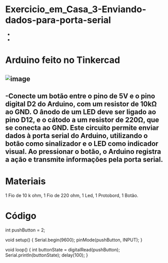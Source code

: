 # Exercicio_em_Casa_3-Enviando-dados-para-porta-serial
-
-
# Arduino feito no Tinkercad
![image](https://github.com/user-attachments/assets/47eae7e9-22ea-42b0-b326-15d0d9faf104)
-
-Conecte um botão entre o pino de 5V e o pino digital D2 do Arduino, com um resistor de 10kΩ ao GND. O ânodo de um LED deve ser ligado ao pino D12, e o cátodo a um resistor de 220Ω, que se conecta ao GND.
Este circuito permite enviar dados à porta serial do Arduino, utilizando o botão como sinalizador e o LED como indicador visual. Ao pressionar o botão, o Arduino registra a ação e transmite informações pela porta serial.
-
# Materiais
1 Fio de 10 k ohm,
1 Fio de 220 ohm,
1 Led,
1 Protobord,
1 Botão.

# Código
int pushButton = 2;

void setup() {
  Serial.begin(9600);
  pinMode(pushButton, INPUT);
}

void loop() {
  int buttonState = digitalRead(pushButton);
  Serial.println(buttonState);
  delay(100);
}
